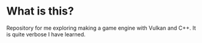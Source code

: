 # What is this?

Repository for me exploring making a game engine with Vulkan and C++. It is quite verbose I have learned.
